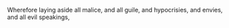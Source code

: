 Wherefore laying aside all malice, and all guile, and hypocrisies, and envies, and all evil speakings,
